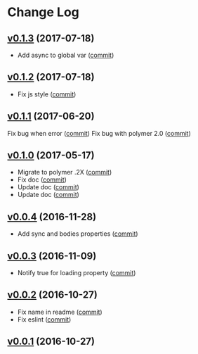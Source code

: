 # Change Log

## [v0.1.3](https://github.com/RoXuS/iron-ajax-multi/tree/0.1.3) (2017-07-18)
- Add async to global var ([commit](https://github.com/RoXuS/iron-multi-ajax/commit/bb0f059))

## [v0.1.2](https://github.com/RoXuS/iron-ajax-multi/tree/0.1.2) (2017-07-18)
- Fix js style ([commit](https://github.com/RoXuS/iron-multi-ajax/commit/5d4d4e1))

## [v0.1.1](https://github.com/RoXuS/iron-ajax-multi/tree/0.1.1) (2017-06-20)
Fix bug when error ([commit](https://github.com/RoXuS/iron-multi-ajax/commit/f8988bf))
Fix bug with polymer 2.0 ([commit](https://github.com/RoXuS/iron-multi-ajax/commit/3c1337c))

## [v0.1.0](https://github.com/RoXuS/iron-ajax-multi/tree/0.1.0) (2017-05-17)
- Migrate to polymer .2X ([commit](https://github.com/RoXuS/iron-multi-ajax/commit/d2f5ab3))
- Fix doc ([commit](https://github.com/RoXuS/iron-multi-ajax/commit/282b8d9))
- Update doc ([commit](https://github.com/RoXuS/iron-multi-ajax/commit/1c9f437))
- Update doc ([commit](https://github.com/RoXuS/iron-multi-ajax/commit/e256a97))

## [v0.0.4](https://github.com/RoXuS/iron-ajax-multi/tree/0.0.4) (2016-11-28)
- Add sync and bodies properties ([commit](https://github.com/RoXuS/iron-multi-ajax/commit/190828b))

## [v0.0.3](https://github.com/RoXuS/iron-ajax-multi/tree/0.0.3) (2016-11-09)
- Notify true for loading property ([commit](https://github.com/RoXuS/iron-multi-ajax/commit/888ee5f))

## [v0.0.2](https://github.com/RoXuS/iron-ajax-multi/tree/0.0.2) (2016-10-27)
- Fix name in readme ([commit](https://github.com/RoXuS/iron-multi-ajax/commit/00a3435))
- Fix eslint ([commit](https://github.com/RoXuS/iron-multi-ajax/commit/3271cc2))

## [v0.0.1](https://github.com/RoXuS/iron-ajax-multi/tree/0.0.1) (2016-10-27)
